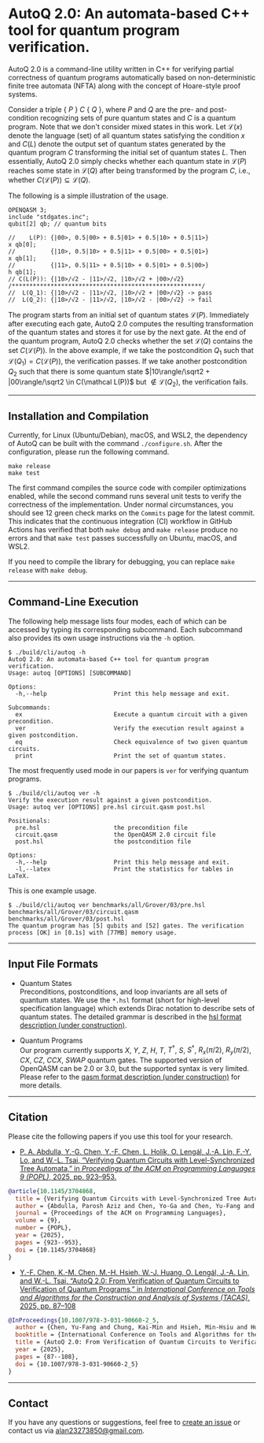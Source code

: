 # AutoQ 2.0: An automata-based C++ tool for quantum program verification.

AutoQ 2.0 is a command-line utility written in C++ for verifying partial correctness of quantum programs automatically based on non-deterministic finite tree automata (NFTA) along with the concept of Hoare-style proof systems.

Consider a triple \{ $P$ \} $C$ \{ $Q$ \}, where $P$ and $Q$ are the pre- and post-condition recognizing sets of pure quantum states and $C$ is a quantum program. Note that we don't consider mixed states in this work. Let $\mathcal L(x)$ denote the language (set) of all quantum states satisfying the condition $x$ and $C(L)$ denote the output set of quantum states generated by the quantum program $C$ transforming the initial set of quantum states $L$. Then essentially, AutoQ 2.0 simply checks whether each quantum state in $\mathcal L(P)$ reaches some state in $\mathcal L(Q)$ after being transformed by the program $C$, i.e., whether $C(\mathcal L(P)) \subseteq \mathcal L(Q)$.

The following is a simple illustration of the usage.
```
OPENQASM 3;
include "stdgates.inc";
qubit[2] qb; // quantum bits

//    L(P): {|00>, 0.5|00> + 0.5|01> + 0.5|10> + 0.5|11>}
x qb[0];
//          {|10>, 0.5|10> + 0.5|11> + 0.5|00> + 0.5|01>}
x qb[1];
//          {|11>, 0.5|11> + 0.5|10> + 0.5|01> + 0.5|00>}
h qb[1];
// C(L(P)): {|10>/√2 - |11>/√2, |10>/√2 + |00>/√2}
/******************************************************/
//  L(Q_1): {|10>/√2 - |11>/√2, |10>/√2 + |00>/√2} -> pass
//  L(Q_2): {|10>/√2 - |11>/√2, |10>/√2 - |00>/√2} -> fail
```
The program starts from an initial set of quantum states $\mathcal L(P)$. Immediately after executing each gate, AutoQ 2.0 computes the resulting transformation of the quantum states and stores it for use by the next gate. At the end of the quantum program, AutoQ 2.0 checks whether the set $\mathcal L(Q)$ contains the set $C(\mathcal L(P))$. In the above example, if we take the postcondition $Q_1$ such that $\mathcal L(Q_1) = C(\mathcal L(P))$, the verification passes. If we take another postcondition $Q_2$ such that there is some quantum state $|10\rangle/\sqrt2 + |00\rangle/\sqrt2 \in C(\mathcal L(P))$ but $\not\in \mathcal L(Q_2)$, the verification fails.

---

## Installation and Compilation

Currently, for Linux (Ubuntu/Debian), macOS, and WSL2, the dependency of AutoQ can be built with the command `./configure.sh`. After the configuration, please run the following command.
```
make release
make test
```
The first command compiles the source code with compiler optimizations enabled, while the second command runs several unit tests to verify the correctness of the implementation. Under normal circumstances, you should see 12 green check marks on the `Commits` page for the latest commit. This indicates that the continuous integration (CI) workflow in GitHub Actions has verified that both `make debug` and `make release` produce no errors and that `make test` passes successfully on Ubuntu, macOS, and WSL2.

If you need to compile the library for debugging, you can replace `make release` with `make debug`.

---

## Command-Line Execution
The following help message lists four modes, each of which can be accessed by typing its corresponding subcommand. Each subcommand also provides its own usage instructions via the `-h` option.
```
$ ./build/cli/autoq -h
AutoQ 2.0: An automata-based C++ tool for quantum program verification.
Usage: autoq [OPTIONS] [SUBCOMMAND]

Options:
  -h,--help                   Print this help message and exit.

Subcommands:
  ex                          Execute a quantum circuit with a given precondition.
  ver                         Verify the execution result against a given postcondition.
  eq                          Check equivalence of two given quantum circuits.
  print                       Print the set of quantum states.
```

The most frequently used mode in our papers is `ver` for verifying quantum programs.
```
$ ./build/cli/autoq ver -h
Verify the execution result against a given postcondition.
Usage: autoq ver [OPTIONS] pre.hsl circuit.qasm post.hsl

Positionals:
  pre.hsl                     the precondition file
  circuit.qasm                the OpenQASM 2.0 circuit file
  post.hsl                    the postcondition file

Options:
  -h,--help                   Print this help message and exit.
  -l,--latex                  Print the statistics for tables in LaTeX.
```

This is one example usage.
```
$ ./build/cli/autoq ver benchmarks/all/Grover/03/pre.hsl benchmarks/all/Grover/03/circuit.qasm benchmarks/all/Grover/03/post.hsl
The quantum program has [5] qubits and [52] gates. The verification process [OK] in [0.1s] with [77MB] memory usage.
```

---

## Input File Formats

* Quantum States<br>
Preconditions, postconditions, and loop invariants are all sets of quantum states. We use the `*.hsl` format (short for high-level specification language) which extends Dirac notation to describe sets of quantum states. The detailed grammar is described in the [hsl format description (under construction)](./docs/hsl_description.md).<br>

* Quantum Programs<br>
Our program currently supports $X$, $Y$, $Z$, $H$, $T$, $T^\dagger$, $S$, $S^\dagger$, $R_x(\pi/2)$, $R_y(\pi/2)$, $CX$, $CZ$, $CCX$, $SWAP$ quantum gates. The supported version of OpenQASM can be 2.0 or 3.0, but the supported syntax is very limited. Please refer to the [qasm format description (under construction)](./docs/qasm_description.md) for more details.

---

## Citation
Please cite the following papers if you use this tool for your research.

* <summary>
  <a href="https://dl.acm.org/doi/10.1145/3704868">P. A. Abdulla, Y.-G. Chen, Y.-F. Chen, L. Holík, O. Lengál, J.-A. Lin, F.-Y. Lo, and W.-L. Tsai, “Verifying Quantum Circuits with Level-Synchronized Tree Automata,” in <em>Proceedings of the ACM on Programming Languages 9 (POPL)</em>, 2025, pp. 923–953.</a>
</summary>

```bibtex
@article{10.1145/3704868,
  title = {Verifying Quantum Circuits with Level-Synchronized Tree Automata},
  author = {Abdulla, Parosh Aziz and Chen, Yo-Ga and Chen, Yu-Fang and Hol\'{\i}k, Luk\'{a}\v{s} and Leng\'{a}l, Ond\v{r}ej and Lin, Jyun-Ao and Lo, Fang-Yi and Tsai, Wei-Lun},
  journal = {Proceedings of the ACM on Programming Languages},
  volume = {9},
  number = {POPL},
  year = {2025},
  pages = {923--953},
  doi = {10.1145/3704868}
}
```

* <summary>
  <a href="https://link.springer.com/chapter/10.1007/978-3-031-90660-2_5">Y.-F. Chen, K.-M. Chen, M.-H. Hsieh, W.-J. Huang, O. Lengál, J.-A. Lin, and W.-L. Tsai, “AutoQ 2.0: From Verification of Quantum Circuits to Verification of Quantum Programs,” in <em>International Conference on Tools and Algorithms for the Construction and Analysis of Systems (TACAS)</em>, 2025, pp. 87–108</a>
</summary>

```bibtex
@InProceedings{10.1007/978-3-031-90660-2_5,
  author = {Chen, Yu-Fang and Chung, Kai-Min and Hsieh, Min-Hsiu and Huang, Wei-Jia and Leng{\'a}l, Ond{\v{r}}ej and Lin, Jyun-Ao and Tsai, Wei-Lun},
  booktitle = {International Conference on Tools and Algorithms for the Construction and Analysis of Systems (TACAS)},
  title = {AutoQ 2.0: From Verification of Quantum Circuits to Verification of Quantum Programs},
  year = {2025},
  pages = {87--108},
  doi = {10.1007/978-3-031-90660-2_5}
}
```

---

## Contact

If you have any questions or suggestions, feel free to [create an issue](https://github.com/fmlab-iis/AutoQ/issues) or contact us via alan23273850@gmail.com.
